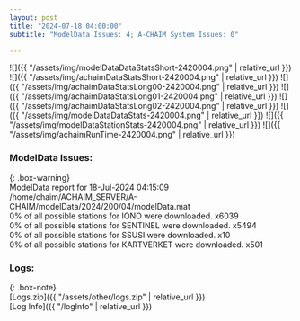 ```yaml
---
layout: post
title: "2024-07-18 04:00:00"
subtitle: "ModelData Issues: 4; A-CHAIM System Issues: 0"

---
```


![]({{ "/assets/img/modelDataDataStatsShort-2420004.png" | relative_url }})
![]({{ "/assets/img/achaimDataStatsShort-2420004.png" | relative_url }})
![]({{ "/assets/img/achaimDataStatsLong00-2420004.png" | relative_url }})
![]({{ "/assets/img/achaimDataStatsLong01-2420004.png" | relative_url }})
![]({{ "/assets/img/achaimDataStatsLong02-2420004.png" | relative_url }})
![]({{ "/assets/img/modelDataDataStats-2420004.png" | relative_url }})
![]({{ "/assets/img/modelDataStationStats-2420004.png" | relative_url }})
![]({{ "/assets/img/achaimRunTime-2420004.png" | relative_url }})


### ModelData Issues:  
  
{: .box-warning}  
 ModelData report for 18-Jul-2024 04:15:09   
 /home/chaim/ACHAIM_SERVER/A-CHAIM/modelData/2024/200/04/modelData.mat   
 0% of all possible stations for IONO were downloaded. x6039   
 0% of all possible stations for SENTINEL were downloaded. x5494   
 0% of all possible stations for SSUSI were downloaded. x10   
 0% of all possible stations for KARTVERKET were downloaded. x501   
  


### Logs:  
  
{: .box-note}  
[Logs.zip]({{ "/assets/other/logs.zip" | relative_url }})  
[Log Info]({{ "/logInfo" | relative_url }})  
